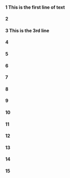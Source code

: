 #### 1 This is the first line of text
#### 2
#### 3 This is the 3rd line 
#### 4
#### 5
#### 6
#### 7
#### 8
#### 9
#### 10
#### 11
#### 12
#### 13
#### 14
#### 15